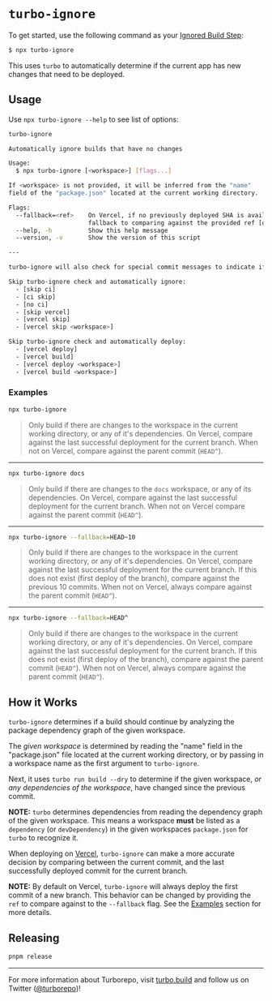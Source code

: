 # `turbo-ignore`

To get started, use the following command as your [Ignored Build Step](https://vercel.com/docs/concepts/projects/overview#ignored-build-step):

```sh
$ npx turbo-ignore
```

This uses `turbo` to automatically determine if the current app has new changes that need to be deployed.

## Usage

Use `npx turbo-ignore --help` to see list of options:

```sh
turbo-ignore

Automatically ignore builds that have no changes

Usage:
  $ npx turbo-ignore [<workspace>] [flags...]

If <workspace> is not provided, it will be inferred from the "name"
field of the "package.json" located at the current working directory.

Flags:
  --fallback=<ref>    On Vercel, if no previously deployed SHA is available to compare against,
                      fallback to comparing against the provided ref [default: None]
  --help, -h          Show this help message
  --version, -v       Show the version of this script

---

turbo-ignore will also check for special commit messages to indicate if a build should be skipped or not.

Skip turbo-ignore check and automatically ignore:
  - [skip ci]
  - [ci skip]
  - [no ci]
  - [skip vercel]
  - [vercel skip]
  - [vercel skip <workspace>]

Skip turbo-ignore check and automatically deploy:
  - [vercel deploy]
  - [vercel build]
  - [vercel deploy <workspace>]
  - [vercel build <workspace>]
```

### Examples

```sh
npx turbo-ignore
```

> Only build if there are changes to the workspace in the current working directory, or any of it's dependencies. On Vercel, compare against the last successful deployment for the current branch. When not on Vercel, compare against the parent commit (`HEAD^`).

---

```sh
npx turbo-ignore docs
```

> Only build if there are changes to the `docs` workspace, or any of its dependencies. On Vercel, compare against the last successful deployment for the current branch. When not on Vercel compare against the parent commit (`HEAD^`).

---

```sh
npx turbo-ignore --fallback=HEAD~10
```

> Only build if there are changes to the workspace in the current working directory, or any of it's dependencies. On Vercel, compare against the last successful deployment for the current branch. If this does not exist (first deploy of the branch), compare against the previous 10 commits. When not on Vercel, always compare against the parent commit (`HEAD^`).

---

```sh
npx turbo-ignore --fallback=HEAD^
```

> Only build if there are changes to the workspace in the current working directory, or any of it's dependencies. On Vercel, compare against the last successful deployment for the current branch. If this does not exist (first deploy of the branch), compare against the parent commit (`HEAD^`). When not on Vercel, always compare against the parent commit (`HEAD^`).

## How it Works

`turbo-ignore` determines if a build should continue by analyzing the package dependency graph of the given workspace.

The _given workspace_ is determined by reading the "name" field in the "package.json" file located at the current working directory, or by passing in a workspace name as the first argument to `turbo-ignore`.

Next, it uses `turbo run build --dry` to determine if the given workspace, _or any dependencies of the workspace_, have changed since the previous commit.

**NOTE:** `turbo` determines dependencies from reading the dependency graph of the given workspace. This means a workspace **must** be listed as a `dependency` (or `devDependency`) in the given workspaces `package.json` for `turbo` to recognize it.

When deploying on [Vercel](https://vercel.com), `turbo-ignore` can make a more accurate decision by comparing between the current commit, and the last successfully deployed commit for the current branch.

**NOTE:** By default on Vercel, `turbo-ignore` will always deploy the first commit of a new branch. This behavior can be changed by providing the `ref` to compare against to the `--fallback` flag. See the [Examples](#Examples) section for more details.

## Releasing

```sh
pnpm release
```

---

For more information about Turborepo, visit [turbo.build](https://turbo.build) and follow us on Twitter ([@turborepo](https://twitter.com/turborepo))!
